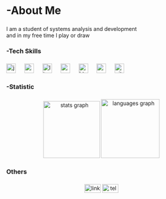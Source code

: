 <h1 align="left">-About Me</h1>

###

<p align="left">I am a student of systems analysis and development<br>and in my free time I play or draw</p>

###

<h3 align="left">-Tech Skills</h3>

###

<div align="left">
  <img src="https://skillicons.dev/icons?i=java" height="25" alt="java logo"  />
  <img width="15" />
  <img src="https://cdn.jsdelivr.net/gh/devicons/devicon/icons/postgresql/postgresql-original.svg" height="25" alt="postgresql logo"  />
  <img width="15" />
  <img src="https://cdn.jsdelivr.net/gh/devicons/devicon/icons/linux/linux-original.svg" height="25" alt="linux logo"  />
  <img width="15" />
  <img src="https://cdn.jsdelivr.net/gh/devicons/devicon/icons/vscode/vscode-original.svg" height="25" alt="vscode logo"  />
  <img width="15" />
  <img src="https://cdn.jsdelivr.net/gh/devicons/devicon/icons/html5/html5-original.svg" height="25" alt="html5 logo"  />
  <img width="15" />
  <img src="https://cdn.jsdelivr.net/gh/devicons/devicon/icons/css3/css3-original.svg" height="25" alt="css3 logo"  />
  <img width="15" />
  <img src="https://cdn.jsdelivr.net/gh/devicons/devicon/icons/git/git-original.svg" height="25" alt="git logo"  />
</div>

###

<h3 align="left">-Statistic</h3>

###

<div align="center">
  <img src="https://github-readme-stats.vercel.app/api?username=soleMorph&hide_title=true&hide_rank=true&show_icons=true&include_all_commits=true&count_private=true&disable_animations=false&theme=blue-green&locale=en&hide_border=true&order=1&custom_title=Statistic" height="150" alt="stats graph"  />
  <img src="https://github-readme-stats.vercel.app/api/top-langs?username=soleMorph&locale=en&hide_title=false&layout=compact&card_width=320&langs_count=5&theme=blue-green&hide_border=true&order=2&custom_title=Languages" height="155" alt="languages graph"  />
</div>

###

<h3 align="left">Others</h3>

###

<div align="center">
  <img src="https://raw.githubusercontent.com/maurodesouza/profile-readme-generator/master/src/assets/icons/social/linkedin/default.svg" width="43" height="23" alt="linkedin logo"  />
  <img src="https://raw.githubusercontent.com/maurodesouza/profile-readme-generator/master/src/assets/icons/social/telegram/default.svg" width="43" height="23" alt="telegram logo"  />
</div>

###
